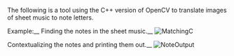 The following is a tool using the C++ version of OpenCV to translate images of sheet music to note letters.

Example:__
Finding the notes in the sheet music.__
![MatchingC](https://user-images.githubusercontent.com/38588759/97214659-c8216900-1799-11eb-84db-5b13f6012a09.png)

Contextualizing the notes and printing them out.__
![NoteOutput](https://user-images.githubusercontent.com/38588759/97214389-6f51d080-1799-11eb-98b7-5b7edf5f74ea.png)
